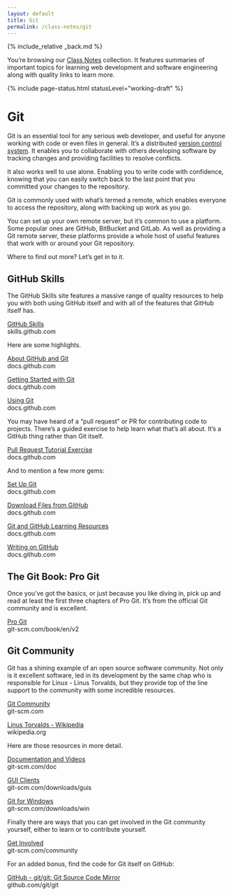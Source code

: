 ```yaml
---
layout: default
title: Git
permalink: /class-notes/git
---
```


{% include_relative _back.md %}

You’re browsing our [Class Notes](/class-notes) collection. It features summaries of important topics for learning web development and software engineering along with quality links to learn more.

{% include page-status.html statusLevel="working-draft" %}

# Git

Git is an essential tool for any serious web developer, and useful for anyone working with code or even files in general. It’s a distributed [version control system](https://en.m.wikipedia.org/wiki/Version_control). It enables you to collaborate with others developing software by tracking changes and providing facilities to resolve conflicts.

It also works well to use alone. Enabling you to write code with confidence, knowing that you can easily switch back to the last point that you committed your changes to the repository.

Git is commonly used with what’s termed a remote, which enables everyone to access the repository, along with backing up work as you go.

You can set up your own remote server, but it’s common to use a platform. Some popular ones are GitHub, BitBucket and GitLab. As well as providing a Git remote server, these platforms provide a whole host of useful features that work with or around your Git repository.

Where to find out more? Let’s get in to it.

## GitHub Skills

The GitHub Skills site features a massive range of quality resources to help you with both using GitHub itself and with all of the features that GitHub itself has.

[GitHub Skills](https://skills.github.com/)    
skills.github.com

Here are some highlights.

[About GitHub and Git](https://docs.github.com/en/get-started/start-your-journey/about-github-and-git)    
docs.github.com

[Getting Started with Git](https://docs.github.com/en/get-started/getting-started-with-git)    
docs.github.com

[Using Git](https://docs.github.com/en/get-started/using-git)    
docs.github.com

You may have heard of a “pull request” or PR for contributing code to projects. There’s a guided exercise to help learn what that’s all about. It’s a GitHub thing rather than Git itself.

[Pull Request Tutorial Exercise](https://docs.github.com/en/get-started/start-your-journey/hello-world)    
docs.github.com

And to mention a few more gems:

[Set Up Git](https://docs.github.com/en/get-started/getting-started-with-git/set-up-git)    
docs.github.com

[Download Files from GitHub](https://docs.github.com/en/get-started/start-your-journey/downloading-files-from-github)    
docs.github.com

[Git and GitHub Learning Resources](https://docs.github.com/en/get-started/start-your-journey/git-and-github-learning-resources)    
docs.github.com

[Writing on GitHub](https://docs.github.com/en/get-started/writing-on-github)    
docs.github.com

## The Git Book: Pro Git

Once you’ve got the basics, or just because you like diving in, pick up and read at least the first three chapters of Pro Git. It’s from the official Git community and is excellent.

[Pro Git](https://git-scm.com/book/en/v2)    
git-scm.com/book/en/v2

## Git Community

Git has a shining example of an open source software community. Not only is it excellent software, led in its development by the same chap who is responsible for Linux - Linus Torvalds, but they provide top of the line support to the community with some incredible resources.

[Git Community](https://git-scm.com/)    
git-scm.com

[Linus Torvalds - Wikipedia](https://wikipedia.org/wiki/Linus_Torvalds)    
wikipedia.org

Here are those resources in more detail.

[Documentation and Videos](https://git-scm.com/doc)    
git-scm.com/doc

[GUI Clients](https://git-scm.com/downloads/guis)    
git-scm.com/downloads/guis

[Git for Windows](https://git-scm.com/downloads/win)    
git-scm.com/downloads/win

Finally there are ways that you can get involved in the Git community yourself, either to learn or to contribute yourself.

[Get Involved](https://git-scm.com/community)    
git-scm.com/community

For an added bonus, find the code for Git itself on GitHub:

[GitHub - git/git: Git Source Code Mirror](https://github.com/git/git)    
github.com/git/git
